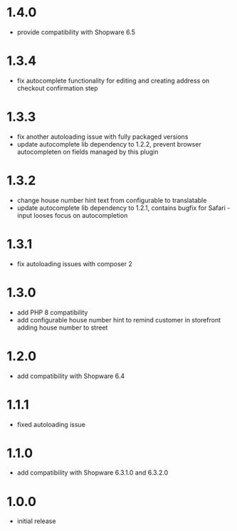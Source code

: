 # 1.4.0

- provide compatibility with Shopware 6.5

# 1.3.4

- fix autocomplete functionality for editing and creating address on checkout confirmation step

# 1.3.3

- fix another autoloading issue with fully packaged versions
- update autocomplete lib dependency to 1.2.2, prevent browser autocompleten on fields managed by this plugin

# 1.3.2

- change house number hint text from configurable to translatable
- update autocomplete lib dependency to 1.2.1, contains bugfix for Safari - input looses focus on autocompletion

# 1.3.1

- fix autoloading issues with composer 2

# 1.3.0

- add PHP 8 compatibility
- add configurable house number hint to remind customer in storefront adding house number to street

# 1.2.0

- add compatibility with Shopware 6.4

# 1.1.1

- fixed autoloading issue

# 1.1.0

- add compatibility with Shopware 6.3.1.0 and 6.3.2.0

# 1.0.0

- initial release
